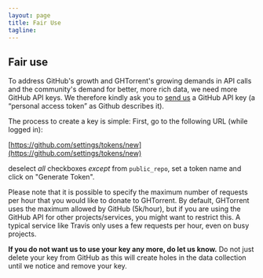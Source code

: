 ```yaml
---
layout: page
title: Fair Use
tagline:
---
```


## Fair use

To address GitHub's growth and GHTorrent's growing demands in API calls and the
community's demand for better, more rich data, we need more GitHub API keys. We
therefore kindly ask you to [send us](mailto:gousiosg@gmail.com)
a GitHub API key (a “personal access token” as Github describes it).

The process to create a key is simple: First, go to the following URL (while
logged in):

[https://github.com/settings/tokens/new](https://github.com/settings/tokens/new)

deselect *all* checkboxes *except* from `public_repo`, set a token name and
click on "Generate Token".

Please note that it is possible to specify the maximum number of requests per
hour that you would like to donate to GHTorrent. By default, GHTorrent uses the
maximum allowed by GitHub (5k/hour), but if you are using the GitHub API for
other projects/services, you might want to restrict this. A typical service like
Travis only uses a few requests per hour, even on busy projects.

**If you do not want us to use your key any more, do let us know.** Do not
just delete your key from GitHub as this will create holes in the data
collection until we notice and remove your key. 